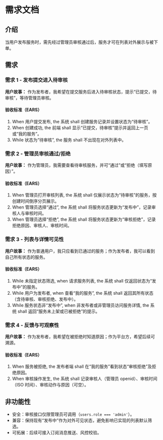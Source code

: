 # 需求文档

## 介绍

当用户发布服务时，需先经过管理员审核通过后，服务才可在列表对外展示与被下单。

## 需求

### 需求 1 - 发布提交进入待审核

**用户故事：** 作为发布者，我希望在提交服务后进入待审核状态，提示“已提交，待审核”，等待管理员审核。

#### 验收标准（EARS）
1. When 用户提交发布, the 系统 shall 创建服务记录并设置状态为“待审核”。
2. When 创建成功, the 前端 shall 显示“已提交，待审核”提示并返回上一页或“我的服务”。
3. While 状态为“待审核”, the 服务 shall 不出现在对外列表中。

### 需求 2 - 管理员审核通过/拒绝

**用户故事：** 作为管理员，我需要查看待审核服务，并可“通过”或“拒绝（填写原因）”。

#### 验收标准（EARS）
1. When 管理员打开审核列表, the 系统 shall 仅展示状态为“待审核”的服务，按创建时间倒序分页展示。
2. When 管理员选择“通过”, the 系统 shall 将服务状态更新为“发布中”，记录审核人与审核时间。
3. When 管理员选择“拒绝”, the 系统 shall 将服务状态更新为“审核拒绝”，记录拒绝原因、审核人、审核时间。

### 需求 3 - 列表与详情可见性

**用户故事：** 作为普通用户，我只应看到已通过的服务；作为发布者，我可以看到自己所有状态的服务。

#### 验收标准（EARS）
1. While 未指定状态筛选, when 请求服务列表, the 系统 shall 仅返回状态为“发布中”的服务。
2. While 用户为发布者, when 查看“我的服务”, the 系统 shall 返回其所有状态（含待审核、审核拒绝、发布中）。
3. While 服务状态非“发布中”, when 非发布者或非管理员访问服务详情, the 系统 shall 返回“服务未上架或已被拒绝”的提示。

### 需求 4 - 反馈与可观察性

**用户故事：** 作为发布者，我希望在被拒绝时知道原因；作为平台方，希望后续可溯源。

#### 验收标准（EARS）
1. When 服务被拒绝, the 发布者端 shall 在“我的服务”看到状态“审核拒绝”及拒绝原因。
2. When 审核操作发生, the 系统 shall 记录审核人（管理员 openid）、审核时间（ISO 时间）、审核动作与原因（可空）。

## 非功能性
- 安全：审核接口仅限管理员可调用（`users.role === 'admin'`）。
- 兼容：保持现有“发布中”作为对外可见状态，避免影响已实现的列表默认筛选。
- 可拓展：后续可接入订阅消息推送、风控校验。 